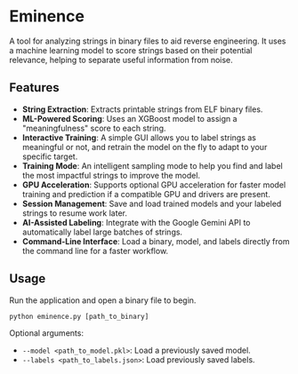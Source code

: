 # Eminence

A tool for analyzing strings in binary files to aid reverse engineering. It uses a machine learning model to score strings based on their potential relevance, helping to separate useful information from noise.

## Features

- **String Extraction**: Extracts printable strings from ELF binary files.
- **ML-Powered Scoring**: Uses an XGBoost model to assign a "meaningfulness" score to each string.
- **Interactive Training**: A simple GUI allows you to label strings as meaningful or not, and retrain the model on the fly to adapt to your specific target.
- **Training Mode**: An intelligent sampling mode to help you find and label the most impactful strings to improve the model.
- **GPU Acceleration**: Supports optional GPU acceleration for faster model training and prediction if a compatible GPU and drivers are present.
- **Session Management**: Save and load trained models and your labeled strings to resume work later.
- **AI-Assisted Labeling**: Integrate with the Google Gemini API to automatically label large batches of strings.
- **Command-Line Interface**: Load a binary, model, and labels directly from the command line for a faster workflow.

## Usage

Run the application and open a binary file to begin.

```
python eminence.py [path_to_binary]
```

Optional arguments:
- `--model <path_to_model.pkl>`: Load a previously saved model.
- `--labels <path_to_labels.json>`: Load previously saved labels.
